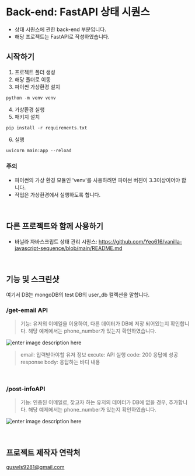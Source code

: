 # Back-end: FastAPI 상태 시퀀스

- 상태 시퀀스에 관한 back-end 부분입니다.
- 해당 프로젝트는 FastAPI로 작성하였습니다. 


## 시작하기
1. 프로젝트 폴더 생성
2. 해당 폴더로 이동
3. 파이썬 가상환경 설치
```
python -m venv venv
```
4. 가상환경 실행
5. 패키지 설치
```
pip install -r requirements.txt
```
6. 실행
```
uvicorn main:app --reload
```

### 주의
- 파이썬의 가상 환경 모듈인 'venv'를 사용하려면 파이썬 버젼이 3.3이상이어야 합니다.
- 작업은 가상환경에서 실행하도록 합니다.

<br>

## 다른 프로젝트와 함께 사용하기

- 바닐라 자바스크립트 상태 관리 시퀀스: https://github.com/Yeo616/vanilla-javascript-sequence/blob/main/README.md

<br>


## 기능 및 스크린샷
여기서 DB는 mongoDB의 test DB의 user_db 컬렉션을 말합니다.

### /get-email API
> 기능: 유저의 이메일을 이용하여, 다른 데이터가 DB에 저장 되어있는지 확인합니다. 
> 해당 예제에서는 phone_number가 있는지 확인하였습니다. 

![enter image description here](https://user-images.githubusercontent.com/102447800/226251866-d1364614-0602-4035-85db-ed5ab203266e.png)

> email: 입력받아야할 유저 정보
> excute: API 실행
> code: 200 응답에 성공
> response body: 응답하는 바디 내용

<br/>

### /post-infoAPI
> 기능: 인증된 이메일로, 찾고자 하는 유저의 데이터가 DB에 없을 경우, 추가합니다. 
> 해당 예제에서는 phone_number가 있는지 확인하였습니다. 
> 
![enter image description here](https://user-images.githubusercontent.com/102447800/226253461-205c917e-174e-4c6f-a8c0-9b03f521d2bc.gif)

<br>

## 프로젝트 제작자 연락처
guswls9281@gmail.com

